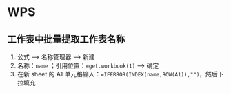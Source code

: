 # WPS
## 工作表中批量提取工作表名称
1. 公式 --> 名称管理器 --> 新建
2. 名称：`name` ；引用位置：`=get.workbook(1)`  --> 确定
3. 在新 sheet 的 A1 单元格输入：`=IFERROR(INDEX(name,ROW(A1)),"")`，然后下拉填充
